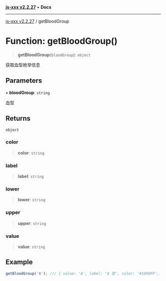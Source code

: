 [**js-xxx v2.2.27**](../README.md) • **Docs**

***

[js-xxx v2.2.27](../README.md) / getBloodGroup

# Function: getBloodGroup()

> **getBloodGroup**(`bloodGroup`): `object`

获取血型枚举信息

## Parameters

• **bloodGroup**: `string`

血型

## Returns

`object`

### color

> **color**: `string`

### label

> **label**: `string`

### lower

> **lower**: `string`

### upper

> **upper**: `string`

### value

> **value**: `string`

## Example

```ts
getBloodGroup('A'); /// { value: 'A', label: 'A 型', color: '#1890FF', lower: 'a', upper: 'A' }
```
